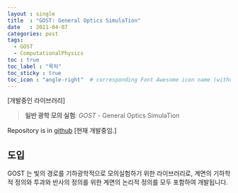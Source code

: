 ```yaml
---
layout : single
title  : "GOST: General Optics SimulaTion"
date   : 2021-04-07
categories: post
tags:
  - GOST
  - ComputationalPhysics
toc : true
toc_label : "목차"
toc_sticky : true
toc_icon : "angle-right"  # corresponding Font Awesome icon name (without fa prefix) -->
---
```

[개발중인 라이브러리]

> **일반 광학 모의 실험**: *GOST* - General Optics SimulaTion

Repository is in [github](https://github.com/Isaac-Kwon/GOST) [현재 개발중임.]

## 도입
GOST 는 빛의 경로를 기하광학적으로 모의실험하기 위한 라이브러리로, 계면의 기하학적 정의와 투과와 반사의 정의를 위한 계면의 논리적 정의를 모두 포함하여 개발됩니다.


<!-- ## 개발 요소

### 계면들
### 투과와 반사의 정의 -->
